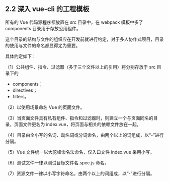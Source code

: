## 2.2 深入 vue-cli 的工程模板

所有的 Vue 代码源程序都放置在 src 目录中，在 webpack 模板中多了 components 目录用于存放公用组件。

这个目录的结构与文件的组织应在开发前就进行约定，对于多人协作式项目，目录的使用与文件的命名都显得尤为重要。

具体约定如下：

（1）公共组件、指令、过滤器（多于三个文件以上的引用）将分别存放于 src 目录下的

- components；
- directives；
- filters。

（2）以使用场景命名 Vue 的页面文件。

（3）当页面文件具有私有组件、指令和过滤器时，则建立一个与页面同名的目录，页面文件更名为 index.vue，将页面与相关的依赖文件放在一起。

（4）目录由全小写的名词、动名词或分词命名，由两个以上的词组成，以“-”进行分隔。

（5）Vue 文件统一以大驼峰命名法命名，仅入口文件 index.vue 采用小写。

（6）测试文件一律以测试目标文件名.spec.js 命名。

（7）资源文件一律以小写字符命名，由两个以上的词组成，以“-”进行分隔。

